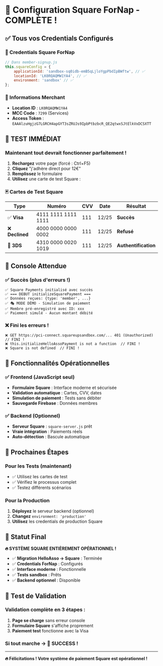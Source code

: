 # 🎉 Configuration Square ForNap - COMPLÈTE !

## ✅ Tous vos Credentials Configurés

### 🔑 Credentials Square ForNap
```javascript
// Dans member-signup.js
this.squareConfig = {
    applicationId: 'sandbox-sq0idb-emB5qLjloYgpPbdIpBWftw', // ✅
    locationId: 'LK0RQAQMW1YA4', // ✅  
    environment: 'sandbox' // ✅
};
```

### 🏪 Informations Merchant
- **Location ID** : `LK0RQAQMW1YA4`
- **MCC Code** : `7299` (Services)
- **Access Token** : `EAAAlzuHgjzG7LGRCH4apGYT3sZRUJs9IpbPtbzbcR_QE2qtwxSJtElkVxDCSXTT`

## 🧪 TEST IMMÉDIAT

### **Maintenant tout devrait fonctionner parfaitement !**

1. **Rechargez** votre page (forcé : Ctrl+F5)
2. **Cliquez** "j'adhère direct pour 12€"
3. **Remplissez** le formulaire
4. **Utilisez** une carte de test Square :

### 🃏 Cartes de Test Square
| Type | Numéro | CVV | Date | Résultat |
|------|--------|-----|------|----------|
| ✅ **Visa** | 4111 1111 1111 1111 | 111 | 12/25 | **Succès** |
| ❌ **Declined** | 4000 0000 0000 0002 | 111 | 12/25 | **Refusé** |
| 🔐 **3DS** | 4310 0000 0020 1019 | 111 | 12/25 | **Authentification** |

## 📱 Console Attendue

### ✅ Succès (plus d'erreurs !)
```
✅ Square Payments initialisé avec succès
✅ === DEBUT initializeSquarePayment ===
✅ Données reçues: {type: 'member', ...}
✅ 🎭 MODE DÉMO - Simulation de paiement
✅ Membre pré-enregistré avec ID: xxx
✅ Paiement simulé - Aucun montant débité
```

### ❌ Fini les erreurs !
```
❌ GET https://pci-connect.squareupsandbox.com/... 401 (Unauthorized)  // FINI !
❌ this.initializeHelloAssoPayment is not a function  // FINI !
❌ Square is not defined  // FINI !
```

## 🎯 Fonctionnalités Opérationnelles

### ✅ Frontend (JavaScript seul)
- **Formulaire Square** : Interface moderne et sécurisée
- **Validation automatique** : Cartes, CVV, dates
- **Simulation de paiement** : Tests sans débiter
- **Sauvegarde Firebase** : Données membres

### ✅ Backend (Optionnel)
- **Serveur Square** : `square-server.js` prêt
- **Vraie intégration** : Paiements réels
- **Auto-détection** : Bascule automatique

## 🚀 Prochaines Étapes

### **Pour les Tests (maintenant)**
- ✅ Utilisez les cartes de test
- ✅ Vérifiez le processus complet
- ✅ Testez différents scénarios

### **Pour la Production**
1. **Déployez** le serveur backend (optionnel)
2. **Changez** `environment: 'production'`
3. **Utilisez** les credentials de production Square

## 🎊 Statut Final

**🔥 SYSTÈME SQUARE ENTIÈREMENT OPÉRATIONNEL !**

- ✅ **Migration HelloAsso → Square** : Terminée
- ✅ **Credentials ForNap** : Configurés  
- ✅ **Interface moderne** : Fonctionnelle
- ✅ **Tests sandbox** : Prêts
- ✅ **Backend optionnel** : Disponible

## 🧪 Test de Validation

### **Validation complète en 3 étapes :**

1. **Page se charge** sans erreur console
2. **Formulaire Square** s'affiche proprement  
3. **Paiement test** fonctionne avec la Visa

### **Si tout marche → 🎉 SUCCESS !**

---

**🔥 Félicitations ! Votre système de paiement Square est opérationnel !** 